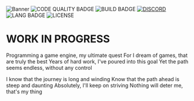 ![Banner](https://i.ibb.co/vH7fb9Y/revenantbanner.png)
![CODE QUALITY BADGE](https://img.shields.io/codefactor/grade/github/AuracleTech/titan?style=flat-square)
![BUILD BADGE](https://img.shields.io/github/actions/workflow/status/AuracleTech/titan/rust.yml?style=flat-square)
[![DISCORD](https://img.shields.io/discord/1007774941120311377?label=discord&style=flat-square&cat=meow)](https://discord.gg/NtyaUfpCAj)
![LANG BADGE](https://img.shields.io/github/languages/top/AuracleTech/titan?style=flat-square)
![LICENSE](https://img.shields.io/bower/l/bootstrap?style=flat-square)

# WORK IN PROGRESS

Programming a game engine, my ultimate quest
For I dream of games, that are truly the best
Years of hard work, I've poured into this goal
Yet the path seems endless, without any control

I know that the journey is long and winding
Know that the path ahead is steep and daunting
Absolutely, I'll keep on striving
Nothing will deter me, that's my thing
